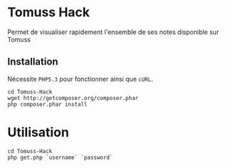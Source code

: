 # Tomuss Hack

Permet de visualiser rapidement l'ensemble de ses notes disponible sur Tomuss

## Installation

Nécessite `PHP5.3` pour fonctionner ainsi que `cURL`.

    cd Tomuss-Hack
    wget http://getcomposer.org/composer.phar
    php composer.phar install

# Utilisation

    cd Tomuss-Hack
    php get.php `username` `password`
